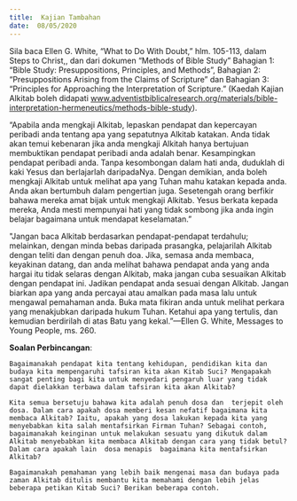 ```yaml
---
title:  Kajian Tambahan
date:  08/05/2020
---
```


Sila baca Ellen G. White, “What to Do With Doubt,” hlm. 105-113, dalam Steps to Christ,, dan dari dokumen “Methods of Bible Study” Bahagian 1: “Bible Study: Presuppositions, Principles, and Methods”, Bahagian 2: “Presuppositions Arising from the Claims of Scripture” dan Bahagian 3: “Principles for Approaching the Interpretation of Scripture.” (Kaedah Kajian Alkitab boleh didapati  www.adventistbiblicalresearch.org/materials/bible-interpretation-hermeneutics/methods-bible-study).

“Apabila anda mengkaji Alkitab, lepaskan pendapat dan kepercayan peribadi anda tentang apa yang sepatutnya Alkitab katakan. Anda tidak akan temui kebenaran jika anda mengkaji Alkitah hanya bertujuan membuktikan pendapat peribadi anda adalah benar. Kesampingkan pendapat peribadi anda. Tanpa kesombongan dalam hati anda, duduklah di kaki Yesus dan berlajarlah daripadaNya. Dengan demikian, anda boleh mengkaji Alkitab untuk melihat apa yang Tuhan mahu katakan kepada anda. Anda akan bertumbuh dalam pengertian juga. Sesetengah orang berfikir bahawa mereka amat bijak untuk mengkaji Alkitab. Yesus berkata kepada mereka, Anda mesti mempunyai hati yang tidak sombong jika anda ingin belajar bagaimana untuk mendapat keselamatan.”

"Jangan baca Alkitab berdasarkan pendapat-pendapat terdahulu; melainkan, dengan minda bebas daripada prasangka, pelajarilah Alkitab dengan teliti dan dengan penuh doa. Jika, semasa anda membaca, keyakinan datang, dan anda melihat bahawa pendapat anda yang anda hargai itu tidak selaras dengan Alkitab, maka jangan cuba sesuaikan Alkitab dengan pendapat ini. Jadikan pendapat anda sesuai dengan Alkitab. Jangan biarkan apa yang anda percayai atau amalkan pada masa lalu untuk mengawal pemahaman anda. Buka mata fikiran anda untuk melihat perkara yang menakjubkan daripada hukum Tuhan. Ketahui apa yang tertulis, dan kemudian berdirilah di atas Batu yang kekal.”—Ellen G. White, Messages to Young People, ms. 260.

**Soalan Perbincangan**:

`Bagaimanakah pendapat kita tentang kehidupan, pendidikan kita dan budaya kita mempengaruhi tafsiran kita akan Kitab Suci? Mengapakah sangat penting bagi kita untuk menyedari pengaruh luar yang tidak dapat dielakkan terbawa dalam tafsiran kita akan Alkitab?`

`Kita semua bersetuju bahawa kita adalah penuh dosa dan  terjepit oleh dosa. Dalam cara apakah dosa memberi kesan nefatif bagaimana kita membaca Alkitab? Iaitu, apakah yang dosa lakukan kepada kita yang menyebabkan kita salah mentafsirkan Firman Tuhan? Sebagai contoh, bagaimanakah keinginan untuk melakukan sesuatu yang dikutuk dalam Alkitab menyebabkan kita membaca Alkitab dengan cara yang tidak betul? Dalam cara apakah lain  dosa menapis  bagaimana kita mentafsirkan Alkitab?`

`Bagaimanakah pemahaman yang lebih baik mengenai masa dan budaya pada zaman Alkitab ditulis membantu kita memahami dengan lebih jelas beberapa petikan Kitab Suci? Berikan beberapa contoh.`